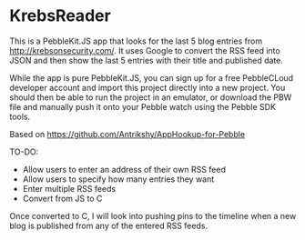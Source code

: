 # KrebsReader

This is a PebbleKit.JS app that looks for the last 5 blog entries from http://krebsonsecurity.com/.  It uses Google to convert the RSS feed into JSON and then show the last 5 entries with their title and published date.

While the app is pure PebbleKit.JS, you can sign up for a free PebbleCLoud developer account and import this project directly into a new project.  You should then be able to run the project in an emulator, or download the PBW file and manually push it onto your Pebble watch using the Pebble SDK tools.

Based on https://github.com/Antrikshy/AppHookup-for-Pebble

TO-DO:
 * Allow users to enter an address of their own RSS feed
 * Allow users to specify how many entries they want
 * Enter multiple RSS feeds
 * Convert from JS to C

Once converted to C, I will look into pushing pins to the timeline when a new blog is published from any of the entered RSS feeds.

